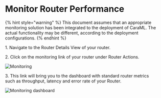 # Monitor Router Performance

{% hint style="warning" %}
This document assumes that an appropriate monitoring solution has been integrated to the deployment of CaraML. The actual functionality may be different, according to the deployment configurations.
{% endhint %}

1\. Navigate to the Router Details View of your router.

2\. Click on the monitoring link of your router under Router Actions.

![Monitoring](../../.gitbook/assets/monitoring\_tab.png)

3\. This link will bring you to the dashboard with standard router metrics such as throughput, latency and error rate of your Router.

![Monitoring dashboard](../../.gitbook/assets/monitoring\_dashboard.png)
